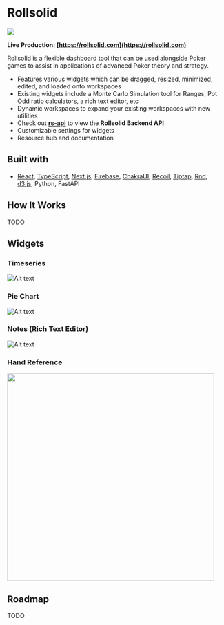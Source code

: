 # Rollsolid
<img src="https://i.imgur.com/rlYzLpe.png" />

**Live Production: [https://rollsolid.com](https://rollsolid.com)**

Rollsolid is a flexible dashboard tool that can be used alongside Poker games to assist in applications of advanced Poker theory and strategy.

* Features various widgets which can be dragged, resized, minimized, edited, and loaded onto workspaces
* Existing widgets include a Monte Carlo Simulation tool for Ranges, Pot Odd ratio calculators, a rich text editor, etc
* Dynamic workspaces to expand your existing workspaces with new utilities
* Check out **[rs-api](https://github.com/Rollsolid/rs-api)** to view the **Rollsolid Backend API**
* Customizable settings for widgets
* Resource hub and documentation




## Built with

* [React](https://github.com/facebook/react), [TypeScript](https://github.com/microsoft/TypeScript), [Next.js](https://github.com/vercel/next.js/), [Firebase](https://github.com/firebase/), [ChakraUI](https://github.com/chakra-ui/chakra-ui), [Recoil](https://github.com/facebookexperimental/Recoil), [Tiptap](https://github.com/ueberdosis/tiptap), [Rnd](https://github.com/bokuweb/react-rnd), [d3.js](https://github.com/d3/d3), Python, FastAPI


## How It Works

TODO

## Widgets



### Timeseries

![Alt text](https://media.giphy.com/media/v1.Y2lkPTc5MGI3NjExMDdmZmJjNTBkYzBjY2YxM2QyOGZmODNmZjU0MDNiMDNjZDNlOWZmOCZlcD12MV9pbnRlcm5hbF9naWZzX2dpZklkJmN0PWc/GPk8qRQt8DWSvoiZMV/giphy.gif)

### Pie Chart

![Alt text](https://media.giphy.com/media/v1.Y2lkPTc5MGI3NjExN2E4OTU5ZTM0ZTE4Yzg1ZDYyNGU5YWUwYTUxODU3NzA4MGM1ODY4MyZlcD12MV9pbnRlcm5hbF9naWZzX2dpZklkJmN0PWc/JyolRpffkuaahPP1i8/giphy.gif)

### Notes (Rich Text Editor)

![Alt text](https://media.giphy.com/media/v1.Y2lkPTc5MGI3NjExYjBmOTllZmM1YzVlNTBjZjAxODUxYTM1MTRiZTk2YTYwNmMxMTU0MCZlcD12MV9pbnRlcm5hbF9naWZzX2dpZklkJmN0PWc/GSLrv9yqul12epMmxb/giphy.gif)

### Hand Reference

<img width='480px' src="https://i.imgur.com/ABv7bKR.png" />

## Roadmap

TODO
